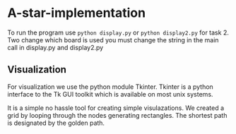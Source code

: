 # A-star-implementation
To run the program use `python display.py` or `python display2.py` for task 2.
Two change which board is used you must change the string in the main call in display.py and display2.py

## Visualization
For visualization we use the python module Tkinter. Tkinter is a python interface to the Tk GUI toolkit which is available on most unix systems. 

It is a simple no hassle tool for creating simple visulazations. We created a grid by looping through the nodes generating rectangles. The shortest path is designated by the golden path.

